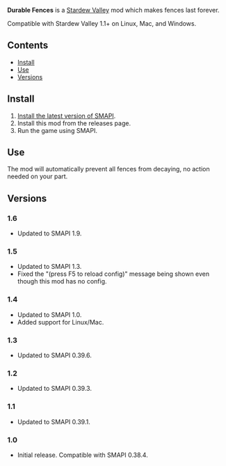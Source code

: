 ﻿﻿**Durable Fences** is a [Stardew Valley](http://stardewvalley.net/) mod which makes fences last
forever.

Compatible with Stardew Valley 1.1+ on Linux, Mac, and Windows.

## Contents
* [Install](#install)
* [Use](#use)
* [Versions](#versions)

## Install
1. [Install the latest version of SMAPI](https://github.com/Pathoschild/SMAPI/releases).
3. Install this mod from the releases page.
4. Run the game using SMAPI.

## Use
The mod will automatically prevent all fences from decaying, no action needed on your part.

## Versions
### 1.6
* Updated to SMAPI 1.9.

### 1.5
* Updated to SMAPI 1.3.
* Fixed the "(press F5 to reload config)" message being shown even though this mod has no config.

### 1.4
* Updated to SMAPI 1.0.
* Added support for Linux/Mac.

### 1.3
* Updated to SMAPI 0.39.6.

### 1.2
* Updated to SMAPI 0.39.3.

### 1.1
* Updated to SMAPI 0.39.1.

### 1.0
* Initial release. Compatible with SMAPI 0.38.4.
